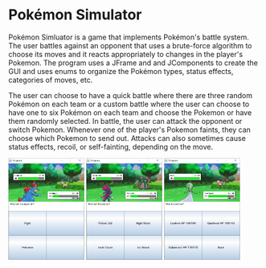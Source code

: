 # Pokémon Simulator 
Pokémon Simluator is a game that implements Pokémon's battle system. The user battles against an opponent that uses a brute-force algorithm to choose its moves and it reacts appropriately to changes in the player's Pokemon. The program uses a JFrame and and JComponents to create the GUI and uses enums to organize the Pokémon types, status effects, categories of moves, etc.

The user can choose to have a quick battle where there are three random Pokémon on each team or a custom battle where the user can choose to have one to six Pokémon on each team and choose the Pokemon or have them randomly selected. In battle, the user can attack the opponent or switch Pokemon. Whenever one of the player's Pokemon faints, they can choose which Pokemon to send out. Attacks can also sometimes cause status effects, recoil, or self-fainting, depending on the move.

<p>
<img src = "images/Screenshots/Feraligatr-Leafeon.PNG" width=30%>
<img src = "images/Screenshots/Weavile-Garbodor.PNG" width=30%>
<img src = "images/Screenshots/Gardevoir-Mew.PNG" width=30%>
</p>

